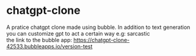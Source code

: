 # chatgpt-clone
A pratice chatgpt clone made using bubble. In addition to text generation you can customize gpt to act a certain way e.g: sarcastic  
the link to the bubble app: 
https://chatgpt-clone-42533.bubbleapps.io/version-test
